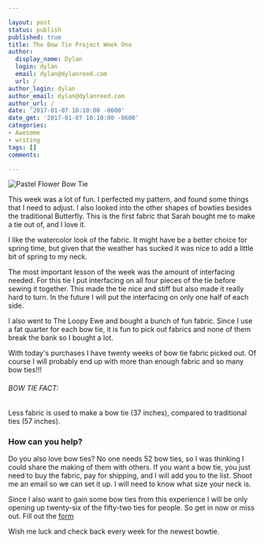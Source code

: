```yaml
---

layout: post
status: publish
published: true
title: The Bow Tie Project Week One
author:
  display_name: Dylan
  login: dylan
  email: dylan@dylanreed.com
  url: /
author_login: dylan
author_email: dylan@dylanreed.com
author_url: /
date: '2017-01-07 10:10:00 -0600'
date_gmt: '2017-01-07 10:10:00 -0600'
categories:
- Awesome
- writing
tags: []
comments:

---
```


![Pastel Flower Bow Tie](https://raw.githubusercontent.com/dylanreed/dylanreed.com/gh-pages/Images/Bowtie-week-1.jpg)

This week was a lot of fun. I perfected my pattern, and found some things that I need to adjust. I also looked into the other shapes of bowties besides the traditional Butterfly. This is the first fabric that Sarah bought me to make a tie out of, and I love it. 

I like the watercolor look of the fabric. It might have be a better choice for spring time, but given that the weather has sucked it was nice to add a little bit of spring to my neck. 

The most important lesson of the week was the amount of interfacing needed. For this tie I put interfacing on all four pieces of the tie before sewing it together. This made the tie nice and stiff but also made it really hard to turn. In the future I will put the interfacing on only one half of each side. 

I also went to The Loopy Ewe and bought a bunch of fun fabric. Since I use a fat quarter for each bow tie, it is fun to pick out fabrics and none of them break the bank so I bought a lot. 

With today's purchases I have twenty weeks of bow tie fabric picked out. Of course I will probably end up with more than enough fabric and so many bow ties!!!

<h6>BOW TIE FACT:</h6>

Less fabric is used to make a bow tie (37 inches), compared to traditional ties (57 inches).


<h3>How can you help?</h3>
Do you also love bow ties? No one needs 52 bow ties, so I was thinking I could share the making of them with others. If you want a bow tie, you just need to buy the fabric, pay for shipping,  and I will add you to the list. Shoot me an email so we can set it up. I will need to know what size your neck is. 

Since I also want to gain some bow ties from this experience I will be only opening up twenty-six of the fifty-two ties for people. So get in now or miss out. Fill out the [form](http://dylan.la/2j1ogU3)

Wish me luck and check back every week for the newest bowtie.





